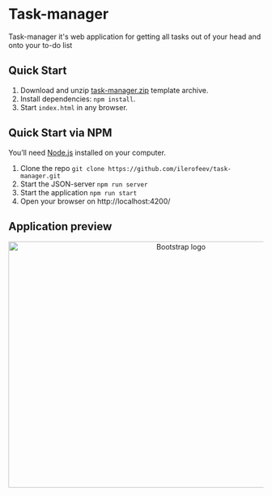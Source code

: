 # Task-manager
Task-manager it's web application for getting all tasks out of your head and onto your to-do list

## Quick Start

1. Download and unzip [task-manager.zip](https://github.com/ilerofeev/task-manager/archive/master.zip) template archive.
2. Install dependencies: `npm install`.
3. Start  `index.html` in any browser.

## Quick Start via NPM

You’ll need [Node.js](https://nodejs.org/) installed on your computer.

1. Clone the repo `git clone https://github.com/ilerofeev/task-manager.git`
2. Start the JSON-server `npm run server`
3. Start the application `npm run start`
4. Open your browser on http://localhost:4200/

## Application preview

<p align="center">
  <img src="https://sun9-51.userapi.com/c857228/v857228305/18d7a5/rWURGrbox6s.jpg" alt="Bootstrap logo" width="666" height="486">
</p>

